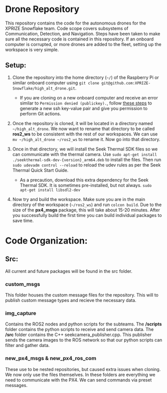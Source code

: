 # Drone Repository
This repository contains the code for the autonomous drones for the XPRIZE Snowflake team. Code scope covers subsystems of Communication, Detection, and Navigation. Steps have been taken to make sure all the necessary code is contained in this repository. If an onboard computer is corrupted, or more drones are added to the fleet, setting up the workspace is very simple.

## Setup:
1. Clone the repository into the home directory (`~/`) of the Raspberry Pi or similar onboard computer using `git clone git@github.com:XPRIZE-Snowflake/high_alt_drone.git`.

    - If you are cloning on a new onboard computer and receive an error similar to `Permission denied (publickey).`, follow [these steps](https://docs.github.com/en/authentication/connecting-to-github-with-ssh/generating-a-new-ssh-key-and-adding-it-to-the-ssh-agent) to generate a new ssh key-value pair and give you permission to perform Git actions.

2. Once the repository is cloned, it will be located in a directory named `~/high_alt_drone`. We now want to rename that directory to be called **ros2_ws** to be consistent with the rest of our workspaces. We can use `mv ~/high_alt_drone ~/ros2_ws` to rename it. Now go into that directory.

3. Once in that directory, we will install the Seek Thermal SDK files so we can communicate with the thermal camera. Use `sudo apt-get install ./seekthermal-sdk-dev-{version}_arm64.deb` to install the files. Then run `sudo udevadm control --reload` to reload the udev rules as per the Seek Thermal Quick Start Guide.
    - As a precaution, download this extra dependency for the Seek Thermal SDK. It is sometimes pre-installed, but not always. `sudo apt-get install libsdl2-dev`
  
4. Now try and build the workspace. Make sure you are in the main directory of the workspace (`~/ros2_ws`) and run `colcon build`. Due to the size of the **px4_msgs** package, this will take about 15-20 minutes. After you successfully build the first time you can build individual packages to save time. 

# Code Organization: 

## Src:
All current and future packages will be found in the src folder.

### custom_msgs
This folder houses the custom message files for the repository. This will to publish custom message types and recieve the necessary data.

### img_capture
Contains the ROS2 nodes and python scripts for the subteams. The **/scripts** folder contains the python scripts to receive and send camera data. The **/src** folder contains the C++ seekcamera_publisher.cpp. This publisher sends the camera images to the ROS network so that our python scripts can filter and gather data.

### new_px4_msgs & new_px4_ros_com
These use to be nested repositories, but caused extra issues when cloning. We now only use the files themselves. In these folders are everything we need to communicate with the PX4. We can send commands via preset messages.
